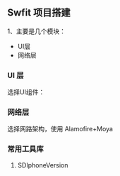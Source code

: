 ## Swfit 项目搭建

1、主要是几个模块：

- UI层
- 网络层

### UI 层

选择UI组件：

### 网络层

选择网路架构，使用 Alamofire+Moya


### 常用工具库
1. SDIphoneVersion

